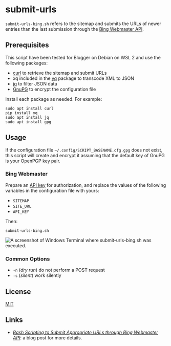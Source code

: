 # submit-urls #

<!-- Bash script that refers to sitemap and submits URLs through Bing
Webmaster API -->

<!-- bash bing-api curl gnupg jq yq -->

`submit-urls-bing.sh` refers to the sitemap and submits the URLs of
newer entries than the last submission through the [Bing Webmaster
API](https://docs.microsoft.com/en-us/bingwebmaster/).

## Prerequisites ##

This script have been tested for Blogger on Debian on WSL 2 and use
the following packages:

  * [curl](https://curl.se/) to retrieve the sitemap and submit URLs
  * xq included in the [yq](https://kislyuk.github.io/yq/) package to
    transcode XML to JSON
  * [jq](https://stedolan.github.io/jq/) to filter JSON data
  * [GnuPG](https://gnupg.org/index.html) to encrypt the configuration
    file

Install each package as needed.  For example:

``` shell
sudo apt install curl
pip install yq
sudo apt install jq
sudo apt install gpg
```

## Usage ##

If the configuration file `~/.config/SCRIPT_BASENAME.cfg.gpg` does not
exist, this script will create and encrypt it assuming that the
default key of GnuPG is your OpenPGP key pair.

### Bing Webmaster ###

Prepare an [API
key](https://docs.microsoft.com/en-us/bingwebmaster/getting-access)
for authorization, and replace the values of the following variables
in the configuration file with yours:

  * `SITEMAP`
  * `SITE_URL`
  * `API_KEY`

Then:

``` shell
submit-urls-bing.sh
```

![A screenshot of Windows Terminal where submit-urls-bing.sh was
executed.](https://dl.dropboxusercontent.com/s/z59v9eur56naaa9/20230210T190706.png)

### Common Options ###

  * `-n` (*dry run*) do not perform a POST request
  * `-s` (*silent*) work silently

## License ##

[MIT](LICENSE.md)

## Links ##

  * [*Bash Scripting to Submit Appropriate URLs through Bing Webmaster
    API*](https://carmine560.blogspot.com/2020/12/bash-scripting-to-submit-urls-through.html):
    a blog post for more details.
